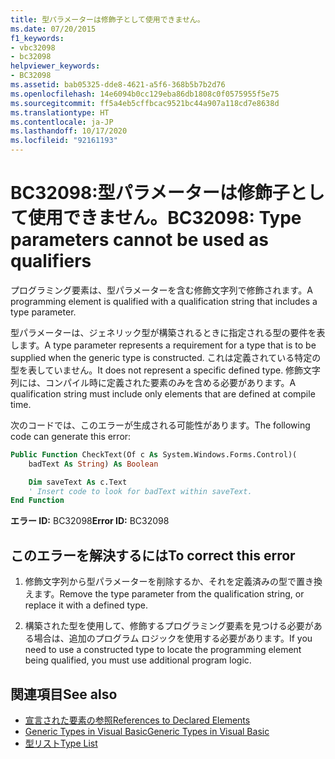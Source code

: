 ```yaml
---
title: 型パラメーターは修飾子として使用できません。
ms.date: 07/20/2015
f1_keywords:
- vbc32098
- bc32098
helpviewer_keywords:
- BC32098
ms.assetid: bab05325-dde8-4621-a5f6-368b5b7b2d76
ms.openlocfilehash: 14e6094b0cc129eba86db1808c0f0575955f5e75
ms.sourcegitcommit: ff5a4eb5cffbcac9521bc44a907a118cd7e8638d
ms.translationtype: HT
ms.contentlocale: ja-JP
ms.lasthandoff: 10/17/2020
ms.locfileid: "92161193"
---
```

# <a name="bc32098-type-parameters-cannot-be-used-as-qualifiers"></a><span data-ttu-id="6622a-102">BC32098:型パラメーターは修飾子として使用できません。</span><span class="sxs-lookup"><span data-stu-id="6622a-102">BC32098: Type parameters cannot be used as qualifiers</span></span>

<span data-ttu-id="6622a-103">プログラミング要素は、型パラメーターを含む修飾文字列で修飾されます。</span><span class="sxs-lookup"><span data-stu-id="6622a-103">A programming element is qualified with a qualification string that includes a type parameter.</span></span>

<span data-ttu-id="6622a-104">型パラメーターは、ジェネリック型が構築されるときに指定される型の要件を表します。</span><span class="sxs-lookup"><span data-stu-id="6622a-104">A type parameter represents a requirement for a type that is to be supplied when the generic type is constructed.</span></span> <span data-ttu-id="6622a-105">これは定義されている特定の型を表していません。</span><span class="sxs-lookup"><span data-stu-id="6622a-105">It does not represent a specific defined type.</span></span> <span data-ttu-id="6622a-106">修飾文字列には、コンパイル時に定義された要素のみを含める必要があります。</span><span class="sxs-lookup"><span data-stu-id="6622a-106">A qualification string must include only elements that are defined at compile time.</span></span>

<span data-ttu-id="6622a-107">次のコードでは、このエラーが生成される可能性があります。</span><span class="sxs-lookup"><span data-stu-id="6622a-107">The following code can generate this error:</span></span>

```vb
Public Function CheckText(Of c As System.Windows.Forms.Control)(
    badText As String) As Boolean

    Dim saveText As c.Text
    ' Insert code to look for badText within saveText.
End Function
```

 <span data-ttu-id="6622a-108">**エラー ID:** BC32098</span><span class="sxs-lookup"><span data-stu-id="6622a-108">**Error ID:** BC32098</span></span>

## <a name="to-correct-this-error"></a><span data-ttu-id="6622a-109">このエラーを解決するには</span><span class="sxs-lookup"><span data-stu-id="6622a-109">To correct this error</span></span>

1. <span data-ttu-id="6622a-110">修飾文字列から型パラメーターを削除するか、それを定義済みの型で置き換えます。</span><span class="sxs-lookup"><span data-stu-id="6622a-110">Remove the type parameter from the qualification string, or replace it with a defined type.</span></span>

2. <span data-ttu-id="6622a-111">構築された型を使用して、修飾するプログラミング要素を見つける必要がある場合は、追加のプログラム ロジックを使用する必要があります。</span><span class="sxs-lookup"><span data-stu-id="6622a-111">If you need to use a constructed type to locate the programming element being qualified, you must use additional program logic.</span></span>

## <a name="see-also"></a><span data-ttu-id="6622a-112">関連項目</span><span class="sxs-lookup"><span data-stu-id="6622a-112">See also</span></span>

- [<span data-ttu-id="6622a-113">宣言された要素の参照</span><span class="sxs-lookup"><span data-stu-id="6622a-113">References to Declared Elements</span></span>](../../programming-guide/language-features/declared-elements/references-to-declared-elements.md)
- [<span data-ttu-id="6622a-114">Generic Types in Visual Basic</span><span class="sxs-lookup"><span data-stu-id="6622a-114">Generic Types in Visual Basic</span></span>](../../programming-guide/language-features/data-types/generic-types.md)
- [<span data-ttu-id="6622a-115">型リスト</span><span class="sxs-lookup"><span data-stu-id="6622a-115">Type List</span></span>](../statements/type-list.md)
